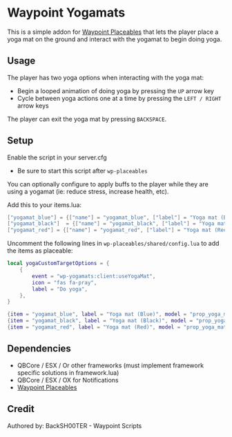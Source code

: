 # Waypoint Yogamats

This is a simple addon for [Waypoint Placeables]([url](https://github.com/WaypointRP/wp-placeables)) that lets the player place a yoga mat on the ground and interact with the yogamat to begin doing yoga.

## Usage
The player has two yoga options when interacting with the yoga mat:
- Begin a looped animation of doing yoga by pressing the `UP` arrow key
- Cycle between yoga actions one at a time by pressing the `LEFT / RIGHT` arrow keys

The player can exit the yoga mat by pressing `BACKSPACE`.

## Setup

Enable the script in your server.cfg
- Be sure to start this script after `wp-placeables`

You can optionally configure to apply buffs to the player while they are using a yogamat (ie: reduce stress, increase health, etc).

Add this to your items.lua:
```lua
["yogamat_blue"] = {["name"] = "yogamat_blue", ["label"] = "Yoga mat (Blue)", ["weight"] = 500, ["type"] = "item", ["image"] = "yogamat_blue.png", ["unique"] = false, ["useable"] = true, ["shouldClose"] = true,["combinable"] = nil,   ["description"] = "Yoga is a great way to reduce stress"},
["yogamat_black"]  = {["name"] = "yogamat_black", ["label"] = "Yoga mat (Black)", ["weight"] = 500, ["type"] = "item", ["image"] = "yogamat_black.png", ["unique"] = false, ["useable"] = true, ["shouldClose"] = true,["combinable"] = nil,   ["description"] = "Yoga is a great way to reduce stress"},
["yogamat_red"] = {["name"] = "yogamat_red", ["label"] = "Yoga mat (Red)", ["weight"] = 500, ["type"] = "item", ["image"] = "yogamat_red.png", ["unique"] = false, ["useable"] = true, ["shouldClose"] = true,["combinable"] = nil,   ["description"] = "Yoga is a great way to reduce stress"},
```

Uncomment the following lines in `wp-placeables/shared/config.lua` to add the items as placeable:
```lua
local yogaCustomTargetOptions = {
    {
        event = "wp-yogamats:client:useYogaMat",
        icon = "fas fa-pray",
        label = "Do yoga",
    },
}

{item = "yogamat_blue", label = "Yoga mat (Blue)", model = "prop_yoga_mat_01", isFrozen = true, customTargetOptions = yogaCustomTargetOptions},
{item = "yogamat_black", label = "Yoga mat (Black)", model = "prop_yoga_mat_02", isFrozen = true, customTargetOptions = yogaCustomTargetOptions},
{item = "yogamat_red", label = "Yoga mat (Red)", model = "prop_yoga_mat_03", isFrozen = true, customTargetOptions = yogaCustomTargetOptions},
```

## Dependencies
- QBCore / ESX / Or other frameworks (must implement framework specific solutions in framework.lua)
- QBCore / ESX / OX for Notifications
- [Waypoint Placeables](https://github.com/WaypointRP/wp-placeables)

## Credit
Authored by: BackSH00TER - Waypoint Scripts
